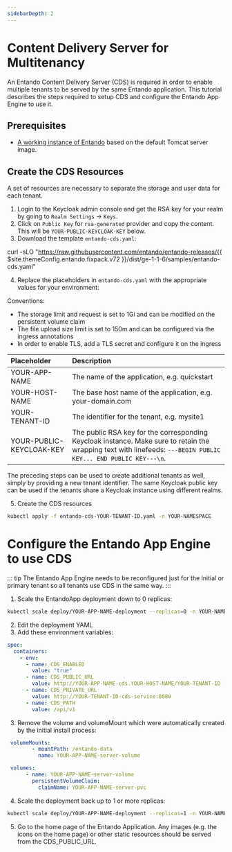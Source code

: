 ```yaml
---
sidebarDepth: 2
---
```


# Content Delivery Server for Multitenancy
An Entando Content Delivery Server (CDS) is required in order to enable multiple tenants to be served by the same Entando application. This tutorial describes the steps required to setup CDS and configure the Entando App Engine to use it.

## Prerequisites
* [A working instance of Entando](../../docs/getting-started/README.md) based on the default Tomcat server image.

## Create the CDS Resources
A set of resources are necessary to separate the storage and user data for each tenant.

1. Login to the Keycloak admin console and get the RSA key for your realm by going to `Realm Settings` → `Keys`. 
2. Click on `Public Key` for `rsa-generated` provider and copy the content. This will be `YOUR-PUBLIC-KEYCLOAK-KEY` below.
3. Download the template `entando-cds.yaml`:

<EntandoCode>curl -sLO "https://raw.githubusercontent.com/entando/entando-releases/{{ $site.themeConfig.entando.fixpack.v72 }}/dist/ge-1-1-6/samples/entando-cds.yaml"</EntandoCode>

4. Replace the placeholders in `entando-cds.yaml` with the appropriate values for your environment:

Conventions:
* The storage limit and request is set to 1Gi and can be modified on the persistent volume claim
* The file upload size limit is set to 150m and can be configured via the ingress annotations
* In order to enable TLS, add a TLS secret and configure it on the ingress 

| Placeholder | Description 
|:--|:--
| YOUR-APP-NAME | The name of the application, e.g. quickstart
| YOUR-HOST-NAME | The base host name of the application, e.g. your-domain.com
| YOUR-TENANT-ID | The identifier for the tenant, e.g. mysite1 
| YOUR-PUBLIC-KEYCLOAK-KEY | The public RSA key for the corresponding Keycloak instance. Make sure to retain the wrapping text with linefeeds: `---BEGIN PUBLIC KEY... END PUBLIC KEY---\n`.

The preceding steps can be used to create additional tenants as well, simply by providing a new tenant identifier. The same Keycloak public key can be used if the tenants share a Keycloak instance using different realms. 

5. Create the CDS resources 
``` bash
kubectl apply -f entando-cds-YOUR-TENANT-ID.yaml -n YOUR-NAMESPACE
```

# Configure the Entando App Engine to use CDS
::: tip
The Entando App Engine needs to be reconfigured just for the initial or primary tenant so all tenants use CDS in the same way.
:::

1. Scale the EntandoApp deployment down to 0 replicas:
``` bash
kubectl scale deploy/YOUR-APP-NAME-deployment --replicas=0 -n YOUR-NAMESPACE
```

2. Edit the deployment YAML
3. Add these environment variables:
``` yaml
spec:
  containers: 
    - env: 
      - name: CDS_ENABLED
        value: "true"
      - name: CDS_PUBLIC_URL
        value: http://YOUR-APP-NAME-cds.YOUR-HOST-NAME/YOUR-TENANT-ID
      - name: CDS_PRIVATE_URL
        value: http://YOUR-TENANT-ID-cds-service:8080
      - name: CDS_PATH
        value: /api/v1
```
3. Remove the volume and volumeMount which were automatically created by the initial install process:
``` yaml
 volumeMounts:
        - mountPath: /entando-data
          name: YOUR-APP-NAME-server-volume
```
``` yaml
 volumes:
      - name: YOUR-APP-NAME-server-volume
        persistentVolumeClaim:
          claimName: YOUR-APP-NAME-server-pvc
```

4. Scale the deployment back up to 1 or more replicas:
``` bash
kubectl scale deploy/YOUR-APP-NAME-deployment --replicas=1 -n YOUR-NAMESPACE
```

5. Go to the home page of the Entando Application. Any images (e.g. the icons on the home page) or other static resources should be served from the CDS_PUBLIC_URL. 
